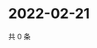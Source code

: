 # 2022-02-21

共 0 条

<!-- BEGIN WEIBO -->
<!-- 最后更新时间 Mon Feb 21 2022 07:11:31 GMT+0800 (China Standard Time) -->

<!-- END WEIBO -->
